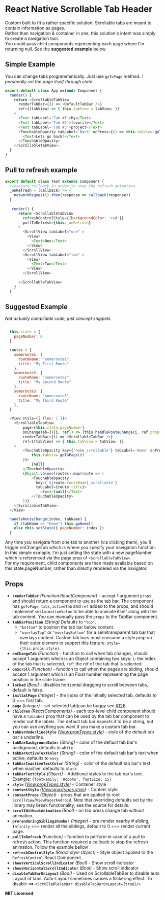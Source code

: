 # React Native Scrollable Tab Header
Custom built to fit a rather specific solution. Scrollable tabs are meant to contain information as pages.  
Rather than navigation & container in one, this solution's intent was simply to create a navigation tool.  
You could pass child components representing each page where I'm returning null. See the **suggested example** below.  

## Simple Example
You can change tabs programmatically. Just use `goToPage` method.
_I personally set the page itself through state._

```javascript
export default class App extends Component {
  render() {
    return <ScrollableTabView
      renderTabBar={() => <DefaultTabBar />}
      ref={(tabView) => { this.tabView = tabView; }}
    >
      <Text tabLabel='Tab #1'>My</Text>
      <Text tabLabel='Tab #2'>favorite</Text>
      <Text tabLabel='Tab #3'>project</Text>
      <TouchableOpacity tabLabel='Back' onPress={() => this.tabView.goToPage(0)}>
        <Text>Lets go back!</Text>
      </TouchableOpacity>
    </ScrollableTabView>;
  }
}
```

## Pull to refresh example

```javascript
export default class Test extends Component {
  //execute callback in order to stop the refresh animation. 
  _onRefresh = (callback) => {
    networkRequest().then(response => callback(response))    
  } 
  
   render() {
      return <ScrollableTabView
        refreshControlStyle={{backgroundColor: 'red'}}
        pullToRefresh={this._onRefresh}
      >
        <ScrollView tabLabel="one" >
          <View>
            <Text>One</Text>
          </View>
        </ScrollView>
        <ScrollView tabLabel="two" >
          <View>
            <Text>Two</Text>
          </View>
        </ScrollView>
   
      </ScrollableTabView>
    }
  }
```

## Suggested Example
_Not actually compilable code, just concept snippets_

```javascript

  this.state = {
    pageNumber: 0
  }

  routes = {
    someroute1: {
      routeName: "someroute1",
      title: "My First Route"
    },
    someroute2: {
      routeName: "someroute2",
      title: "My Second Route"
    },
    someroute3: {
      routeName: "someroute3",
      title: "My Third Route"
    },
  }

  <View style={{ flex: 1 }}>
    <ScrollableTabView
        page={this.state.pageNumber}
        onChangeTab={({i, ref}) => {this.handleRouteChange(i, ref.props.tabLabel)}}
        renderTabBar={() => <ScrollableTabBar />}
        ref={(tabView) => { this.tabView = tabView; }}
    >
        <TouchableOpacity key={"home_scrollable"} tabLabel='Home' onPress={() => {
            this.tabView.goToPage(0)
        }}>
            {null}
        </TouchableOpacity>
        {Object.values(routes).map(route => (
            <TouchableOpacity
              key={`${route.routeName}_scrollable`}
              tabLabel={route.title}>
                <Text>{null}</Text>
            </TouchableOpacity>
        ))}
    </ScrollableTabView>
  </View>

  handleRouteChange(index, tabName) {
    if (tabName == "Home") this.goHome()
    else this.setState({ pageNumber: index }) 
  }

```
Any time you navigate from one tab to another (via clicking them), you'll trigger onChangeTab which is where you specify your navigation function.  
In this simple exmaple, I'm just setting the state with a new pageNumber which is referenced via the page prop of `<ScrollableTabView>`.  
For my requirement, child components are then made available based on this.state.pageNumber, rather than directly rendered via the navigator.  


## Props

- **`renderTabBar`** _(Function:ReactComponent)_ - accept 1 argument `props` and should return a component to use as
  the tab bar. The component has `goToPage`, `tabs`, `activeTab` and
  `ref` added to the props, and should implement `setAnimationValue` to
  be able to animate itself along with the tab content. You can manually pass the `props` to the TabBar component.
- **`tabBarPosition`** _(String)_ Defaults to `"top"`.
  - `"bottom"` to position the tab bar below content.
  - `"overlayTop"` or `"overlayBottom"` for a semitransparent tab bar that overlays content. Custom tab bars must consume a style prop on their outer element to support this feature: `style={this.props.style}`.
- **`onChangeTab`** _(Function)_ - function to call when tab changes, should accept 1 argument which is an Object containing two keys: `i`: the index of the tab that is selected, `ref`: the ref of the tab that is selected
- **`onScroll`** _(Function)_ - function to call when the pages are sliding, should accept 1 argument which is an Float number representing the page position in the slide frame.
- **`locked`** _(Bool)_ - disables horizontal dragging to scroll between tabs, default is false.
- **`initialPage`** _(Integer)_ - the index of the initially selected tab, defaults to 0 === first tab.
- **`page`** _(Integer)_ - set selected tab(can be buggy see  [#126](https://github.com/brentvatne/react-native-scrollable-tab-view/issues/126)
- **`children`** _(ReactComponents)_ - each top-level child component should have a `tabLabel` prop that can be used by the tab bar component to render out the labels. The default tab bar expects it to be a string, but you can use anything you want if you make a custom tab bar.
- **`tabBarUnderlineStyle`** _([View.propTypes.style](https://facebook.github.io/react-native/docs/view.html#style))_ - style of the default tab bar's underline.
- **`tabBarBackgroundColor`** _(String)_ - color of the default tab bar's background, defaults to `white`
- **`tabBarActiveTextColor`** _(String)_ - color of the default tab bar's text when active, defaults to `navy`
- **`tabBarInactiveTextColor`** _(String)_ - color of the default tab bar's text when inactive, defaults to `black`
- **`tabBarTextStyle`** _(Object)_ - Additional styles to the tab bar's text. Example: `{fontFamily: 'Roboto', fontSize: 15}`
- **`style`** _([View.propTypes.style](https://facebook.github.io/react-native/docs/view.html#style))_ - Container style
- **`contentStyle`** _([View.propTypes.style](https://facebook.github.io/react-native/docs/view.html#style))_ - Content style
- **`contentProps`** _(Object)_ - props that are applied to root `ScrollView`/`ViewPagerAndroid`. Note that overriding defaults set by the library may break functionality; see the source for details.
- **`scrollWithoutAnimation`** _(Bool)_ - on tab press change tab without animation.
- **`prerenderingSiblingsNumber`** _(Integer)_ - pre-render nearby # sibling, `Infinity` === render all the siblings, default to 0 === render current page.
- **`pullToRefresh`** _(Function)_ - function to perform in case of a pull to refresh action. This function required a callback to stop the refresh animation. Follow the example bellow
- **`refreshControlStyle`** _(React style Object)_ - Style object applied to the `RefreshControl` React Component. 
- **`showsVerticalScrollIndicator`** _(Bool)_ - Show scroll indicator 
- **`showsHorizontalScrollIndicator`** _(Bool)_ - Show scroll indicator 
- **`disableTabBarOnLayout`** _(Bool)_ - Used on ScrollableTabBar to disable auto Layout of tabs. Auto-Layout sometimes causes a flickering effect. To disable ==> ```<ScrollableTabBar disableTabBarOnLayout={true}/>``` 

**MIT Licensed**
